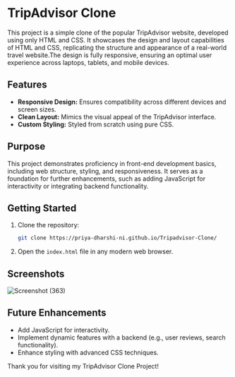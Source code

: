 # TripAdvisor Clone

This project is a simple clone of the popular TripAdvisor website, developed using only HTML and CSS. It showcases the design and layout capabilities of HTML and CSS, replicating the structure and appearance of a real-world travel website.The design is fully responsive, ensuring an optimal user experience across laptops, tablets, and mobile devices.

## Features

- **Responsive Design:** Ensures compatibility across different devices and screen sizes.
- **Clean Layout:** Mimics the visual appeal of the TripAdvisor interface.
- **Custom Styling:** Styled from scratch using pure CSS.

## Purpose

This project demonstrates proficiency in front-end development basics, including web structure, styling, and responsiveness. It serves as a foundation for further enhancements, such as adding JavaScript for interactivity or integrating backend functionality.

## Getting Started

1. Clone the repository:
   ```bash
   git clone https://priya-dharshi-ni.github.io/Tripadvisor-Clone/
   ```
2. Open the `index.html` file in any modern web browser.

## Screenshots

![Screenshot (363)](https://github.com/user-attachments/assets/ed0d4c6c-64d2-4f79-9c93-6ffc48aaed03)

## Future Enhancements

- Add JavaScript for interactivity.
- Implement dynamic features with a backend (e.g., user reviews, search functionality).
- Enhance styling with advanced CSS techniques.


Thank you for visiting my TripAdvisor Clone Project!
